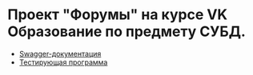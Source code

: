 # Проект "Форумы" на курсе VK Образование по предмету СУБД.

- [Swagger-документация](https://app.swaggerhub.com/apis/t1d333/vk_edu_db_project/1.0.0)
- [Тестирующая программа](https://github.com/mailcourses/technopark-dbms-forum)
